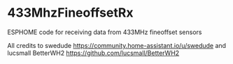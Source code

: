 # 433MhzFineoffsetRx
ESPHOME code for receiving data from 433MHz fineoffset sensors

All credits to swedude https://community.home-assistant.io/u/swedude
and lucsmall BetterWH2 https://github.com/lucsmall/BetterWH2
